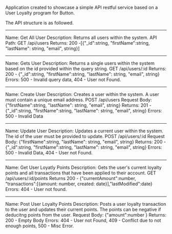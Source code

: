 Application created to showcase a simple API restful service based on a User Loyalty program for Button.

The API structure is as followed.

----
Name: Get All User
Description: Returns all users within the system.
API Path: GET /api/users
Returns: 200 -[{"_id":string, "firstName":string, "lastName": string, "email", string}]

----
Name: Gets User
Description: Returns a single users within the system based on the id provided within the query string.
GET /api/users/:id
Returns: 200 - {"_id":string, "firstName":string, "lastName": string, "email", string}
Errors: 500 - Invalid query data, 404 - User not Found.

----
Name: Create User
Description: Creates a user within the system. A user must contain a unique email address.
POST /api/users
Request Body: {"firstName":string, "lastName": string, "email", string}
Returns: 201 - {"_id":string, "firstName":string, "lastName": string, "email", string}
Errors: 500 - Invalid Data

----
Name: Update User
Description: Updates a current user within the system. The id of the user must be provided to update.
POST /api/users/:id
Request Body: {"firstName":string, "lastName": string, "email", string}
Returns: 200 - {"_id":string, "firstName":string, "lastName": string, "email", string}
Errors: 500 - Invalid Data, 404 - User not Found.

----
Name: Get User Loyatly Points
Description: Gets the user's current loyalty points and all transactions that have been applied to their account.
GET /api/users/:id/points
Returns 200 - {"currentAmount":number, "transactions":[{amount: number, created: date}],"lastModified":date}
Errors: 404 - User not found.

----
Name: Post User Loyalty Points
Description: Posts a user loyalty transaction to the user and updates their current points. The points can be negative if deducitng points from the user.
Request Body: {"amount":number }
Returns: 200 - Empty Body
Errors: 404 - User not Found, 409 - Conflict due to not enough points, 500 - Misc Error.